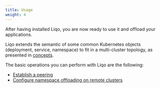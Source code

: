 ```yaml
---
title: Usage
weight: 4
---
```


After having installed Liqo, you are now ready to use it and offload your applications.

Liqo extends the semantic of some common Kubernetes objects (deployment, service, namespace) to fit in a multi-cluster topology, as presented in [concepts](../concepts/).

The basic operations you can perform with Liqo are the following:

* [Establish a peering](./peering)
* [Configure namespace offloading on remote clusters](./namespace_offloading/)
